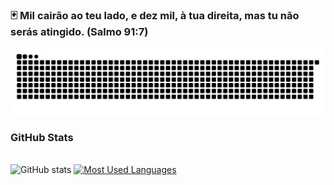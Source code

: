 ### 🃏 Mil cairão ao teu lado, e dez mil, à tua direita, mas tu não serás atingido. (Salmo 91:7)



<picture align="center">
  <source media="(prefers-color-scheme: dark)" srcset="https://raw.githubusercontent.com/A1eFlxx/A1eFlxx/output/github-contribution-grid-snake-dark.svg">
  <source media="(prefers-color-scheme: light)" srcset="https://raw.githubusercontent.com/A1eFlxx/A1eFlxx/output/github-contribution-grid-snake-dark.svg">
  <img align="center" alt="github contribution grid snake animation" src="https://raw.githubusercontent.com/A1eFlxx/A1eFlxx/output/github-contribution-grid-snake.svg">
</picture>


 <h3>GitHub Stats</h3>
  <br>
  <img src="https://github-readme-stats-git-masterrstaa-rickstaa.vercel.app/api?username=A1eFlxx&hide_title=true&show_icons=true&include_all_commits=false&count_private=true&line_height=25&hide=issues&bg_color=000&title_color=FF00F6&text_color=FFF&border_radius=3&border_color=36123c&icon_color=FF00F6&theme=jolly" alt="GitHub stats">

  <a href="https://github.com/A1eFlxx/github-readme-stats">
    <img src="https://github-readme-stats-git-masterrstaa-rickstaa.vercel.app/api/top-langs/?username=A1eFlxx&line_height=10&card_width=290&layout=compact&hide_title=false&count_private=true&langs_count=4&show_icons=true&title_color=FF00F6&hide=html,scss,less&bg_color=000&text_color=8B8B8B&border_radius=3&border_color=561760&count_private=true" alt="Most Used Languages">
  </a>
</div>


